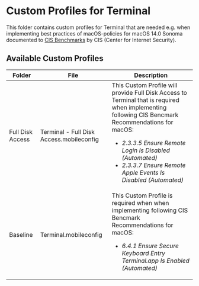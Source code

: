 # Custom Profiles for Terminal

This folder contains custom profiles for Terminal that are needed e.g. when implementing best practices of macOS-policies for macOS  14.0 Sonoma documented to [CIS Benchmarks](https://www.cisecurity.org/cis-benchmarks) by CIS (Center for Internet Security).

## Available Custom Profiles
| Folder | File | Description |
| ----------- | ----------- | ----------- |
| Full Disk Access | Terminal - Full Disk Access.mobileconfig | This Custom Profile will provide Full Disk Access to Terminal that is required when implementing following CIS Bencmark Recommendations for macOS: <ul><li>*2.3.3.5 Ensure Remote Login Is Disabled (Automated)*</li><li>*2.3.3.7 Ensure Remote Apple Events Is Disabled (Automated)*</li></ul> |
| Baseline | Terminal.mobileconfig | This Custom Profile is required when when implementing following CIS Bencmark Recommendations for macOS: <ul><li>*6.4.1 Ensure Secure Keyboard Entry Terminal.app Is Enabled (Automated)*</li></ul>|
